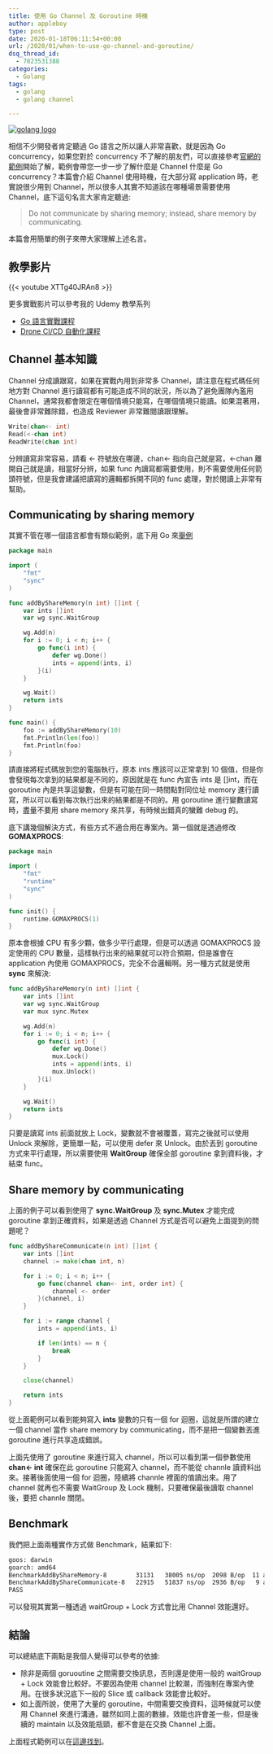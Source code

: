 ```yaml
---
title: 使用 Go Channel 及 Goroutine 時機
author: appleboy
type: post
date: 2020-01-18T06:11:54+00:00
url: /2020/01/when-to-use-go-channel-and-goroutine/
dsq_thread_id:
  - 7823531388
categories:
  - Golang
tags:
  - golang
  - golang channel

---
```

[![golang logo][1]][1]

相信不少開發者肯定聽過 Go 語言之所以讓人非常喜歡，就是因為 Go concurrency，如果您對於 concurrency 不了解的朋友們，可以直接參考[官網的範例][2]開始了解，範例會帶您一步一步了解什麼是 Channel 什麼是 Go concurrency？本篇會介紹 Channel 使用時機，在大部分寫 application 時，老實說很少用到 Channel，所以很多人其實不知道該在哪種場景需要使用 Channel，底下這句名言大家肯定聽過:

> Do not communicate by sharing memory; instead, share memory by communicating.

本篇會用簡單的例子來帶大家理解上述名言。

<!--more-->

## 教學影片

{{< youtube XTTg40JRAn8 >}}

更多實戰影片可以參考我的 Udemy 教學系列

  * [Go 語言實戰課程][3]
  * [Drone CI/CD 自動化課程][4]

## Channel 基本知識

Channel 分成讀跟寫，如果在實戰內用到非常多 Channel，請注意在程式碼任何地方對 Channel 進行讀寫都有可能造成不同的狀況，所以為了避免團隊內濫用 Channel，通常我都會限定在哪個情境只能寫，在哪個情境只能讀。如果混著用，最後會非常難除錯，也造成 Reviewer 非常難閱讀跟理解。

```go
Write(chan<- int)
Read(<-chan int)
ReadWrite(chan int)
```

分辨讀寫非常容易，請看 <- 符號放在哪邊，chan<- 指向自己就是寫，<-chan 離開自己就是讀，相當好分辨，如果 func 內讀寫都需要使用，則不需要使用任何箭頭符號，但是我會建議把讀寫的邏輯都拆開不同的 func 處理，對於閱讀上非常有幫助。

## Communicating by sharing memory

其實不管在哪一個語言都會有類似範例，底下用 Go 來[舉例][5]

```go
package main

import (
    "fmt"
    "sync"
)

func addByShareMemory(n int) []int {
    var ints []int
    var wg sync.WaitGroup

    wg.Add(n)
    for i := 0; i < n; i++ {
        go func(i int) {
            defer wg.Done()
            ints = append(ints, i)
        }(i)
    }

    wg.Wait()
    return ints
}

func main() {
    foo := addByShareMemory(10)
    fmt.Println(len(foo))
    fmt.Println(foo)
}
```

請直接將程式碼放到您的電腦執行，原本 ints 應該可以正常拿到 10 個值，但是你會發現每次拿到的結果都是不同的，原因就是在 func 內宣告 ints 是 []int，而在 goroutine 內是共享這變數，但是有可能在同一時間點對同位址 memory 進行讀寫，所以可以看到每次執行出來的結果都是不同的。用 goroutine 進行變數讀寫時，盡量不要用 share memory 來共享，有時候出錯真的蠻難 debug 的。

底下講幾個解決方式，有些方式不適合用在專案內。第一個就是透過修改 **GOMAXPROCS**:

```go
package main

import (
    "fmt"
    "runtime"
    "sync"
)

func init() {
    runtime.GOMAXPROCS(1)
}

```

原本會根據 CPU 有多少顆，做多少平行處理，但是可以透過 GOMAXPROCS 設定使用的 CPU 數量，這樣執行出來的結果就可以符合預期，但是誰會在 application 內使用 GOMAXPROCS，完全不合邏輯啊。另一種方式就是使用 **sync** 來解決:

```go
func addByShareMemory(n int) []int {
    var ints []int
    var wg sync.WaitGroup
    var mux sync.Mutex

    wg.Add(n)
    for i := 0; i < n; i++ {
        go func(i int) {
            defer wg.Done()
            mux.Lock()
            ints = append(ints, i)
            mux.Unlock()
        }(i)
    }

    wg.Wait()
    return ints
}
```

只要是讀寫 ints 前面就放上 Lock，變數就不會被覆蓋，寫完之後就可以使用 Unlock 來解除，更簡單一點，可以使用 defer 來 Unlock。由於丟到 goroutine 方式來平行處理，所以需要使用 **WaitGroup** 確保全部 goroutine 拿到資料後，才結束 func。

## Share memory by communicating

上面的例子可以看到使用了 **sync.WaitGroup** 及 **sync.Mutex** 才能完成 goroutine 拿到正確資料，如果是透過 Channel 方式是否可以避免上面提到的問題呢？

```go
func addByShareCommunicate(n int) []int {
    var ints []int
    channel := make(chan int, n)

    for i := 0; i < n; i++ {
        go func(channel chan<- int, order int) {
            channel <- order
        }(channel, i)
    }

    for i := range channel {
        ints = append(ints, i)

        if len(ints) == n {
            break
        }
    }

    close(channel)

    return ints
}
```

從上面範例可以看到能夠寫入 **ints** 變數的只有一個 for 迴圈，這就是所謂的建立一個 channel 當作 share memory by communicating，而不是把一個變數丟進 goroutine 進行共享造成錯誤。

上面先使用了 goroutine 來進行寫入 channel，所以可以看到第一個參數使用 **chan<- int** 確保在此 goroutine 只能寫入 channel，而不能從 channle 讀資料出來。接著後面使用一個 for 迴圈，陸續將 channle 裡面的值讀出來。用了 channel 就再也不需要 WaitGroup 及 Lock 機制，只要確保最後讀取 channel 後，要把 channle 關閉。

## Benchmark

我們把上面兩種實作方式做 Benchmark，結果如下:

```bash
goos: darwin
goarch: amd64
BenchmarkAddByShareMemory-8        31131   38005 ns/op  2098 B/op  11 allocs/op
BenchmarkAddByShareCommunicate-8   22915   51837 ns/op  2936 B/op   9 allocs/op
PASS
```

可以發現其實第一種透過 waitGroup + Lock 方式會比用 Channel 效能還好。

## 結論

可以總結底下兩點是我個人覺得可以參考的依據:

  * 除非是兩個 goruoutine 之間需要交換訊息，否則還是使用一般的 waitGroup + Lock 效能會比較好。不要因為使用 channel 比較潮，而強制在專案內使用。在很多狀況底下一般的 Slice 或 callback 效能會比較好。
  * 如上面所說，使用了大量的 goroutine，中間需要交換資料，這時候就可以使用 Channel 來進行溝通，雖然如同上面的數據，效能也許會差一些，但是後續的 maintain 以及效能瓶頸，都不會是在交換 Channel 上面。

上面程式範例可以在[這邊找到][6]。

 [1]: https://lh3.googleusercontent.com/jsocHCR9A9yEfDVUTrU0m42_aHhTEVDGW5p5PsQSx7GSlkt3gLjohfXH3S7P7p982332ruU_e-EtW0LwmiuZjvN65VIcyME-zE35C6EM0IV1nqY6KoNw3dwW2djjid3F-T5YgnJothA=w1920-h1080 "golang logo"
 [2]: https://tour.golang.org/concurrency/1
 [3]: https://www.udemy.com/course/golang-fight/?couponCode=202001
 [4]: https://www.udemy.com/devops-oneday/?couponCode=202001
 [5]: https://play.golang.org/p/GhFGWgq1YOa
 [6]: https://github.com/go-training/training/tree/master/example33-share-memory-by-communicating "這邊找到"

